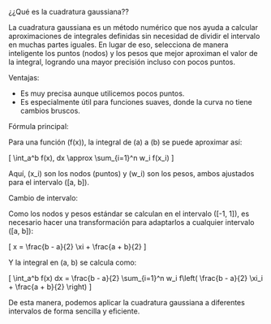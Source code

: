 ¿¿Qué es la cuadratura gaussiana??

La cuadratura gaussiana es un método numérico que nos ayuda a calcular aproximaciones de integrales definidas sin necesidad de dividir el intervalo en muchas partes iguales. En lugar de eso, selecciona de manera inteligente los puntos (nodos) y los pesos que mejor aproximan el valor de la integral, logrando una mayor precisión incluso con pocos puntos.

Ventajas:
- Es muy precisa aunque utilicemos pocos puntos.
- Es especialmente útil para funciones suaves, donde la curva no tiene cambios bruscos.

Fórmula principal:

Para una función \(f(x)\), la integral de \(a\) a \(b\) se puede aproximar así:

\[
\int_a^b f(x)\, dx \approx \sum_{i=1}^n w_i f(x_i)
\]

Aquí, \(x_i\) son los nodos (puntos) y \(w_i\) son los pesos, ambos ajustados para el intervalo \([a, b]\).

Cambio de intervalo:

Como los nodos y pesos estándar se calculan en el intervalo \([-1, 1]\), es necesario hacer una transformación para adaptarlos a cualquier intervalo \([a, b]\):

\[
x = \frac{b - a}{2} \xi + \frac{a + b}{2}
\]

Y la integral en \(a, b\) se calcula como:

\[
\int_a^b f(x) dx = \frac{b - a}{2} \sum_{i=1}^n w_i f\left( \frac{b - a}{2} \xi_i + \frac{a + b}{2} \right)
\]

De esta manera, podemos aplicar la cuadratura gaussiana a diferentes intervalos de forma sencilla y eficiente.
